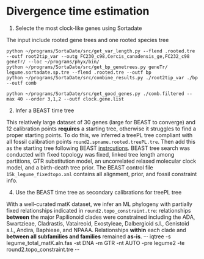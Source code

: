 # Divergence time estimation

1. Selecte the most clock-like genes using Sortadate

The input include rooted gene trees and one rooted species tree
```
python ~/programs/SortaDate/src/get_var_length.py --flend .rooted.tre --outf root2tip_var --outg FC230_c98,Cercis_canadensis_ge,FC232_c98 geneTr/ --loc ~/programs/phyx/bin/
python ~/programs/SortaDate/src/get_bp_genetrees.py geneTr/ legume.sortadate.sp.tre --flend .rooted.tre --outf bp
python ~/programs/SortaDate/src/combine_results.py ./root2tip_var ./bp --outf comb

python ~/programs/SortaDate/src/get_good_genes.py ./comb.filtered --max 40 --order 3,1,2 --outf clock.gene.list
```

2. Infer a BEAST time tree

This relatively large dataset of 30 genes (large for BEAST to converge) and 12 calibration points **requires** a starting tree, otherwise it struggles to find a proper starting points. To do this, we inferred a treePL tree compliant with all fossil calibration points `round2.spname.rooted.treePL.tre`. Then add this as the starting tree following BEAST [instrcutions](https://www.beast2.org/fix-starting-tree/). BEAST tree search was conducted with fixed topology was fixed, linked tree length among partitions, GTR substitution model, an uncorrelated relaxed molecular clock model, and a birth-death tree prior. The BEAST control file `15k_legume_fixedtopo.xml` contains all alignment, prior, and fossil constraint info.

4. Use the BEAST time tree as secondary calibrations for treePL tree

With a well-curated matK dataset, we infer an ML phylogeny with partially fixed relationships indicated in `round2.topo_constraint.tre`: relationships **between** the major Papilionoid clades were constrained including the ADA, Swartzieae, Cladrastis, Vataireoid, Exostyleae, Dalbergioid s.l., Genistoid s.l., Andira, Baphieae, and NPAAA. Relationships **within** each clade and **between all subfamilies and families** remained **as-is**. 
···
iqtree -s legume_total_matK.aln.fas -st DNA -m GTR -nt AUTO -pre legume2 -te round2.topo_constraint.tre
···

